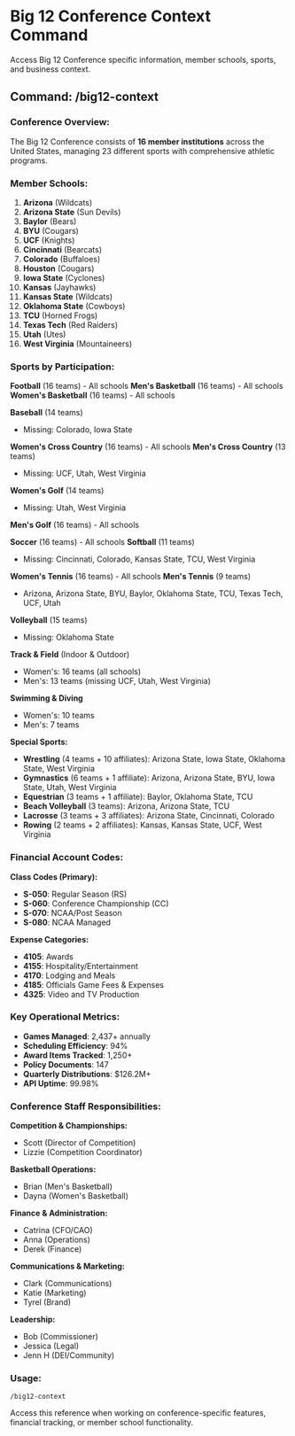 # Big 12 Conference Context Command

Access Big 12 Conference specific information, member schools, sports, and business context.

## Command: /big12-context

### Conference Overview:

The Big 12 Conference consists of **16 member institutions** across the United States, managing 23 different sports with comprehensive athletic programs.

### Member Schools:

1. **Arizona** (Wildcats)
2. **Arizona State** (Sun Devils)
3. **Baylor** (Bears)
4. **BYU** (Cougars)
5. **UCF** (Knights)
6. **Cincinnati** (Bearcats)
7. **Colorado** (Buffaloes)
8. **Houston** (Cougars)
9. **Iowa State** (Cyclones)
10. **Kansas** (Jayhawks)
11. **Kansas State** (Wildcats)
12. **Oklahoma State** (Cowboys)
13. **TCU** (Horned Frogs)
14. **Texas Tech** (Red Raiders)
15. **Utah** (Utes)
16. **West Virginia** (Mountaineers)

### Sports by Participation:

**Football** (16 teams) - All schools
**Men's Basketball** (16 teams) - All schools
**Women's Basketball** (16 teams) - All schools

**Baseball** (14 teams)

- Missing: Colorado, Iowa State

**Women's Cross Country** (16 teams) - All schools
**Men's Cross Country** (13 teams)

- Missing: UCF, Utah, West Virginia

**Women's Golf** (14 teams)

- Missing: Utah, West Virginia

**Men's Golf** (16 teams) - All schools

**Soccer** (16 teams) - All schools
**Softball** (11 teams)

- Missing: Cincinnati, Colorado, Kansas State, TCU, West Virginia

**Women's Tennis** (16 teams) - All schools
**Men's Tennis** (9 teams)

- Arizona, Arizona State, BYU, Baylor, Oklahoma State, TCU, Texas Tech, UCF, Utah

**Volleyball** (15 teams)

- Missing: Oklahoma State

**Track & Field** (Indoor & Outdoor)

- Women's: 16 teams (all schools)
- Men's: 13 teams (missing UCF, Utah, West Virginia)

**Swimming & Diving**

- Women's: 10 teams
- Men's: 7 teams

**Special Sports:**

- **Wrestling** (4 teams + 10 affiliates): Arizona State, Iowa State, Oklahoma State, West Virginia
- **Gymnastics** (6 teams + 1 affiliate): Arizona, Arizona State, BYU, Iowa State, Utah, West Virginia
- **Equestrian** (3 teams + 1 affiliate): Baylor, Oklahoma State, TCU
- **Beach Volleyball** (3 teams): Arizona, Arizona State, TCU
- **Lacrosse** (3 teams + 3 affiliates): Arizona State, Cincinnati, Colorado
- **Rowing** (2 teams + 2 affiliates): Kansas, Kansas State, UCF, West Virginia

### Financial Account Codes:

**Class Codes (Primary):**

- **S-050**: Regular Season (RS)
- **S-060**: Conference Championship (CC)
- **S-070**: NCAA/Post Season
- **S-080**: NCAA Managed

**Expense Categories:**

- **4105**: Awards
- **4155**: Hospitality/Entertainment
- **4170**: Lodging and Meals
- **4185**: Officials Game Fees & Expenses
- **4325**: Video and TV Production

### Key Operational Metrics:

- **Games Managed**: 2,437+ annually
- **Scheduling Efficiency**: 94%
- **Award Items Tracked**: 1,250+
- **Policy Documents**: 147
- **Quarterly Distributions**: $126.2M+
- **API Uptime**: 99.98%

### Conference Staff Responsibilities:

**Competition & Championships:**

- Scott (Director of Competition)
- Lizzie (Competition Coordinator)

**Basketball Operations:**

- Brian (Men's Basketball)
- Dayna (Women's Basketball)

**Finance & Administration:**

- Catrina (CFO/CAO)
- Anna (Operations)
- Derek (Finance)

**Communications & Marketing:**

- Clark (Communications)
- Katie (Marketing)
- Tyrel (Brand)

**Leadership:**

- Bob (Commissioner)
- Jessica (Legal)
- Jenn H (DEI/Community)

### Usage:

```
/big12-context
```

Access this reference when working on conference-specific features, financial tracking, or member school functionality.
